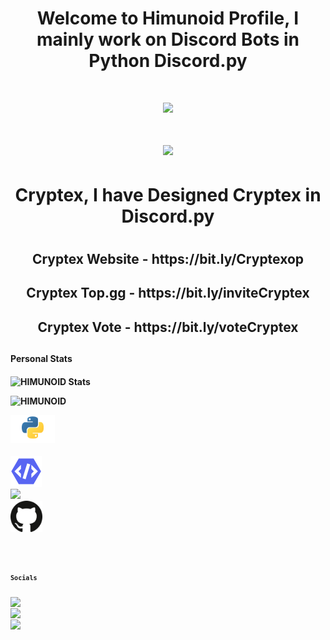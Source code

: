 <h1 align="center">Welcome to Himunoid Profile, I mainly work on Discord Bots in Python Discord.py<h1>
 <p align="center"><img height="400" src="https://github.com/HIMUNOID/HIMUNOID/blob/main/CRYPTEX%20(3).png">
   <br></br>
  <a href="https://top.gg/bot/919991790164115468">
  <img src="https://top.gg/api/widget/919991790164115468.svg">
</a>
  
<h1 align="center">Cryptex, I have Designed Cryptex in Discord.py <h1>  

 <h2 align="center">Cryptex Website - https://bit.ly/Cryptexop <h2>   
    <h2 align="center">Cryptex Top.gg - https://bit.ly/inviteCryptex <h2> 
      <h2 align="center">Cryptex Vote - https://bit.ly/voteCryptex <h2> 
      

  
<h4>Personal Stats<h4>
<img src="https://github-readme-stats.vercel.app/api?username=HIMUNOID&&show_icons=true&title_color=ffbf00&icon_color=858585&text_color=858585&bg_color=111111" alt="HIMUNOID Stats"/>
<p align="left"> <img src="https://komarev.com/ghpvc/?username=HIMUNOID&label=Profile%20views&color=ffbf00&style=flat" alt="HIMUNOID" /> </p>  
<a href="https://www.python.org"><img height="45" src="https://github.com/HIMUNOID/HIMUNOID/blob/main/Python.png"/></a>  
<br></br>
<code><img height="50" src="https://github.com/HIMUNOID/HIMUNOID/blob/main/4323-blurple-verified-bot-developer.png">
<code><img height="50" src="https://cdn.discordapp.com/attachments/913640616712343616/934845286243762186/Discord_Emote_Maker_2.png">
<code><img height="50" src="https://github.com/HIMUNOID/HIMUNOID/blob/main/4601_github.png">  
  
  
  </code>
  
<h4>Socials<h4>
<a href="https://discord.gg/55R2R8GETm"><img height="45" src="https://img.icons8.com/cute-clipart/50/000000/discord-logo.png"/></a>
<a href="https://www.youtube.com/channel/UC9-lORtXxTXkh19r8XNPXsg"><img height="45" src="https://img.icons8.com/fluency/50/000000/youtube.png"/></a>
<a href="https://bit.ly/CryptexOp"><img height="45" src="https://cdn.discordapp.com/attachments/913640616712343616/934845286243762186/Discord_Emote_Maker_2.png"/></a>

<!---
PiDPyd/PiDPyd is a ✨ special ✨ repository because its `README.md` (this file) appears on your GitHub profile.
You can click the Preview link to take a look at your changes.
--->
